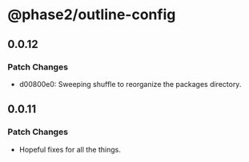 # @phase2/outline-config

## 0.0.12

### Patch Changes

- d00800e0: Sweeping shuffle to reorganize the packages directory.

## 0.0.11

### Patch Changes

- Hopeful fixes for all the things.
